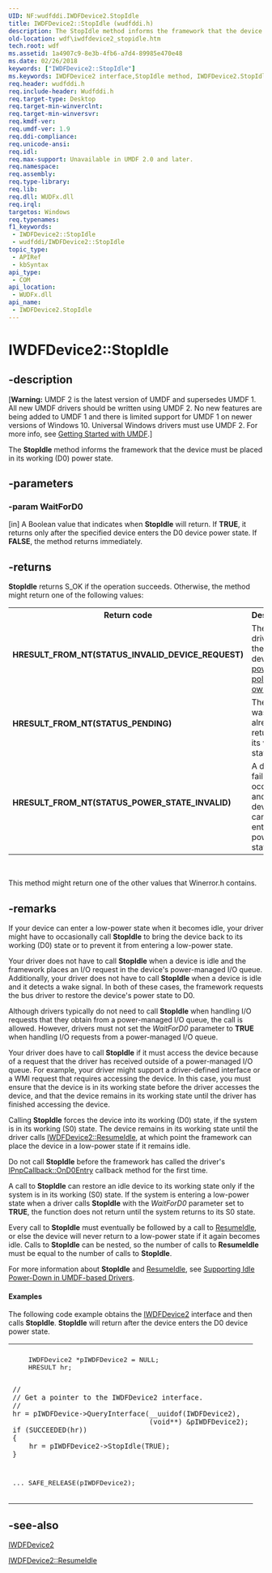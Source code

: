 ```yaml
---
UID: NF:wudfddi.IWDFDevice2.StopIdle
title: IWDFDevice2::StopIdle (wudfddi.h)
description: The StopIdle method informs the framework that the device must be placed in its working (D0) power state.
old-location: wdf\iwdfdevice2_stopidle.htm
tech.root: wdf
ms.assetid: 1a4907c9-8e3b-4fb6-a7d4-89985e470e48
ms.date: 02/26/2018
keywords: ["IWDFDevice2::StopIdle"]
ms.keywords: IWDFDevice2 interface,StopIdle method, IWDFDevice2.StopIdle, IWDFDevice2::StopIdle, StopIdle, StopIdle method, StopIdle method,IWDFDevice2 interface, UMDFDeviceObjectRef_8b32ad46-c35a-4b3a-8779-fa183d9cbb72.xml, umdf.iwdfdevice2_stopidle, wdf.iwdfdevice2_stopidle, wudfddi/IWDFDevice2::StopIdle
req.header: wudfddi.h
req.include-header: Wudfddi.h
req.target-type: Desktop
req.target-min-winverclnt: 
req.target-min-winversvr: 
req.kmdf-ver: 
req.umdf-ver: 1.9
req.ddi-compliance: 
req.unicode-ansi: 
req.idl: 
req.max-support: Unavailable in UMDF 2.0 and later.
req.namespace: 
req.assembly: 
req.type-library: 
req.lib: 
req.dll: WUDFx.dll
req.irql: 
targetos: Windows
req.typenames: 
f1_keywords:
 - IWDFDevice2::StopIdle
 - wudfddi/IWDFDevice2::StopIdle
topic_type:
 - APIRef
 - kbSyntax
api_type:
 - COM
api_location:
 - WUDFx.dll
api_name:
 - IWDFDevice2.StopIdle
---
```


# IWDFDevice2::StopIdle


## -description

<p class="CCE_Message">[<b>Warning:</b> UMDF 2 is the latest version of UMDF and supersedes UMDF 1.  All new UMDF drivers should be written using UMDF 2.  No new features are being added to UMDF 1 and there is limited support for UMDF 1 on newer versions of Windows 10.  Universal Windows drivers must use UMDF 2.  For more info, see <a href="https://docs.microsoft.com/windows-hardware/drivers/wdf/getting-started-with-umdf-version-2">Getting Started with UMDF</a>.]

The <b>StopIdle</b> method informs the framework that the device must be placed in its working (D0) power state.

## -parameters

### -param WaitForD0 

[in]
A Boolean value that indicates when <b>StopIdle</b> will return. If <b>TRUE</b>, it returns only after the specified device enters the D0 device power state. If <b>FALSE</b>, the method returns immediately.

## -returns

<b>StopIdle</b> returns S_OK if the operation succeeds. Otherwise, the method might return one of the following values:

<table>
<tr>
<th>Return code</th>
<th>Description</th>
</tr>
<tr>
<td width="40%">
<dl>
<dt><b>HRESULT_FROM_NT(STATUS_INVALID_DEVICE_REQUEST)</b></dt>
</dl>
</td>
<td width="60%">
The calling driver is not the device's <a href="https://docs.microsoft.com/windows-hardware/drivers/wdf/power-policy-ownership-in-umdf">power policy owner</a>.

</td>
</tr>
<tr>
<td width="40%">
<dl>
<dt><b>HRESULT_FROM_NT(STATUS_PENDING)</b></dt>
</dl>
</td>
<td width="60%">
The device was already returning to its working state.

</td>
</tr>
<tr>
<td width="40%">
<dl>
<dt><b>HRESULT_FROM_NT(STATUS_POWER_STATE_INVALID)</b></dt>
</dl>
</td>
<td width="60%">
A device failure occurred and the device cannot enter its D0 power state.

</td>
</tr>
</table>
 

This method might return one of the other values that Winerror.h contains.

## -remarks

If your device can enter a low-power state when it becomes idle, your driver might have to occasionally call <b>StopIdle</b> to bring the device back to its working (D0) state or to prevent it from entering a low-power state. 

Your driver does not have to call <b>StopIdle</b> when a device is idle and the framework places an I/O request in the device's power-managed I/O queue. Additionally, your driver does not have to call <b>StopIdle</b> when a device is idle and it detects a wake signal. In both of these cases, the framework requests the bus driver to restore the device's power state to D0.

Although drivers typically do not need to call <b>StopIdle</b> when handling I/O requests that they obtain from a power-managed I/O queue, the call is allowed. However, drivers must not set the <i>WaitForD0</i> parameter to <b>TRUE</b> when handling I/O requests from a power-managed I/O queue.

Your driver does have to call <b>StopIdle</b> if it must access the device because of a request that the driver has received outside of a power-managed I/O queue. For example, your driver might support a driver-defined interface or a WMI request that requires accessing the device. In this case, you must ensure that the device is in its working state before the driver accesses the device, and that the device remains in its working state until the driver has finished accessing the device.

Calling <b>StopIdle</b> forces the device into its working (D0) state, if the system is in its working (S0) state. The device remains in its working state until the driver calls <a href="https://docs.microsoft.com/windows-hardware/drivers/ddi/wudfddi/nf-wudfddi-iwdfdevice2-resumeidle">IWDFDevice2::ResumeIdle</a>, at which point the framework can place the device in a low-power state if it remains idle.

Do not call <b>StopIdle</b> before the framework has called the driver's <a href="https://docs.microsoft.com/windows-hardware/drivers/ddi/wudfddi/nf-wudfddi-ipnpcallback-ond0entry">IPnpCallback::OnD0Entry</a> callback method for the first time.

A call to <b>StopIdle</b> can restore an idle device to its working state only if the system is in its working (S0) state. If the system is entering a low-power state when a driver calls <b>StopIdle</b> with the <i>WaitForD0</i> parameter set to <b>TRUE</b>, the function does not return until the system returns to its S0 state. 

Every call to <b>StopIdle</b> must eventually be followed by a call to <a href="https://docs.microsoft.com/windows-hardware/drivers/ddi/wudfddi/nf-wudfddi-iwdfdevice2-resumeidle">ResumeIdle</a>, or else the device will never return to a low-power state if it again becomes idle. Calls to <b>StopIdle</b> can be nested, so the number of calls to <b>ResumeIdle</b> must be equal to the number of calls to <b>StopIdle</b>.

For more information about <b>StopIdle</b> and <a href="https://docs.microsoft.com/windows-hardware/drivers/ddi/wudfddi/nf-wudfddi-iwdfdevice2-resumeidle">ResumeIdle</a>, see <a href="https://docs.microsoft.com/windows-hardware/drivers/wdf/supporting-idle-power-down-in-umdf-drivers">Supporting Idle Power-Down in UMDF-based Drivers</a>.


#### Examples

The following code example obtains the <a href="https://docs.microsoft.com/windows-hardware/drivers/ddi/wudfddi/nn-wudfddi-iwdfdevice2">IWDFDevice2</a> interface and then calls <b>StopIdle</b>. <b>StopIdle</b> will return after the device enters the D0 device power state.

<div class="code"><span codelanguage=""><table>
<tr>
<th></th>
</tr>
<tr>
<td>
<pre>    IWDFDevice2 *pIWDFDevice2 = NULL;
    HRESULT hr;

    //
    // Get a pointer to the IWDFDevice2 interface.
    //
    hr = pIWDFDevice->QueryInterface(__uuidof(IWDFDevice2),
                                     (void**) &pIWDFDevice2);
    if (SUCCEEDED(hr)) 
    {
        hr = pIWDFDevice2->StopIdle(TRUE);
    }
...
   SAFE_RELEASE(pIWDFDevice2);</pre>
</td>
</tr>
</table></span></div>

## -see-also

<a href="https://docs.microsoft.com/windows-hardware/drivers/ddi/wudfddi/nn-wudfddi-iwdfdevice2">IWDFDevice2</a>



<a href="https://docs.microsoft.com/windows-hardware/drivers/ddi/wudfddi/nf-wudfddi-iwdfdevice2-resumeidle">IWDFDevice2::ResumeIdle</a>


